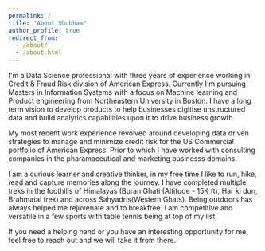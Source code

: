 ```yaml
---
permalink: /
title: "About Shubham"
author_profile: true
redirect_from: 
  - /about/
  - /about.html
---
```


I'm a Data Science professional with three years of experience working in Credit & Fraud Risk division of American Express. Currently I'm pursuing Masters in Information Systems with a focus on Machine learning and Product engineering from Northeastern University in Boston. I have a long term vision to develop products to help businesses digitise unstructured data and build analytics capabilities upon it to drive business growth.     

My most recent work experience revolved around developing data driven strategies to manage and minimize credit risk for the US Commercial portfolio of American Express. Prior to which I have worked with consulting companies in the pharamaceutical and marketing businesss domains.

I am a curious learner and creative thinker, in my free time I like to run, hike, read and capture memories along the journey. I have completed multiple treks in the foothills of Himalayas (Buran Ghati (Altitude - 15K ft), Har ki dun, Brahmatal trek) and across Sahyadris(Western Ghats). Being outdoors has always helped me rejuvenate and to breakfree. I am competitive and versatile in a few sports with table tennis being at top of my list. 

If you need a helping hand or you have an interesting opportunity for me, feel free to reach out and we will take it from there.

